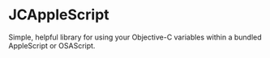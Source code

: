 JCAppleScript
=============

Simple, helpful library for using your Objective-C variables within a bundled AppleScript or OSAScript.
